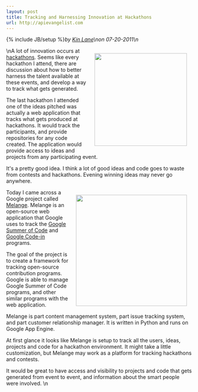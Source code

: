 ```yaml
---
layout: post
title: Tracking and Harnessing Innovation at Hackathons
url: http://apievangelist.com
---
```

{% include JB/setup %}<i><span class="small">by</span> <a href="https://plus.google.com/106460238807821851374" rel="author">Kin Lane</a>\n<span class="small">on</span> <span class="post-date">07-20-2011</span>\n</i><p></p>\n<img style="padding: 15px;" src="http://kinlane-productions.s3.amazonaws.com/api-evangelist/melange/melange-blue-500px.png" alt="" width="250" align="right" />A lot of innovation occurs at <a title="hackathons" href="http://www.apievangelist.com/hackathons-and-contests.php">hackathons</a>. Seems like every hackathon I attend, there are discussion about how to better harness the talent available at these events, and develop a way to track what gets generated.<p></p>
The last hackathon I attended one of the ideas pitched was actually a web application that tracks what gets produced at hackathons. It would track the participants, and provide repositories for any code created. The application would provide access to ideas and projects from any participating event.<p></p>
It's a pretty good idea. I think a lot of good ideas and code goes to waste from contests and hackathons. Evening winning ideas may never go anywhere.<p></p>
<img style="padding: 15px;" src="http://kinlane-productions.s3.amazonaws.com/api-evangelist/hackathon.jpg" alt="" width="300" align="right" />Today I came across a Google project called <a title="Melange" href="http://code.google.com/p/soc/">Melange</a>. Melange is an open-source web application that Google uses to track the <a title="Google Summer of Code" href="http://www.google-melange.com/gsoc/homepage/google/gsoc2011">Google Summer of Code</a> and <a title="Google Code-In" href="http://code.google.com/opensource/gci/2010-11/index.html">Google Code-in</a> programs.<p></p>
The goal of the project is to create a framework for tracking open-source contribution programs. Google is able to manage Google Summer of Code programs, and other similar programs with the web application.<p></p>
Melange is part content management system, part issue tracking system, and part customer relationship manager. It is written in Python and runs on Google App Engine.<p></p>
At first glance it looks like Melange is setup to track all the users, ideas, projects and code for a hackathon environment. It might take a little customization, but Melange may work as a platform for tracking hackathons and contests.<p></p>
It would be great to have access and visibility to projects and code that gets generated from event to event, and information about the smart people were involved.
\n